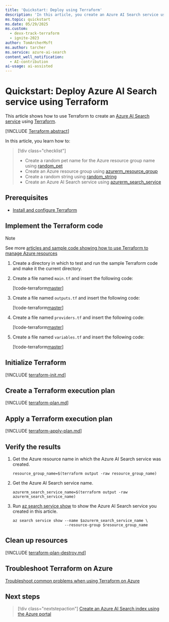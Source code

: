```yaml
---
title: 'Quickstart: Deploy using Terraform'
description: 'In this article, you create an Azure AI Search service using Terraform.'
ms.topic: quickstart
ms.date: 05/29/2025
ms.custom:
  - devx-track-terraform
  - ignite-2023
author: TomArcherMsft
ms.author: tarcher
ms.service: azure-ai-search
content_well_notification: 
  - AI-contribution
ai-usage: ai-assisted
---
```


# Quickstart: Deploy Azure AI Search service using Terraform

This article shows how to use Terraform to create an [Azure AI Search service](./search-what-is-azure-search.md) using [Terraform](/azure/developer/terraform/quickstart-configure).

[!INCLUDE [Terraform abstract](~/azure-dev-docs-pr/articles/terraform/includes/abstract.md)]

In this article, you learn how to:

> [!div class="checklist"]
> * Create a random pet name for the Azure resource group name using [random_pet](https://registry.terraform.io/providers/hashicorp/random/latest/docs/resources/pet)
> * Create an Azure resource group using [azurerm_resource_group](https://registry.terraform.io/providers/hashicorp/azurerm/latest/docs/resources/resource_group)
> * Create a random string using [random_string](https://registry.terraform.io/providers/hashicorp/random/latest/docs/resources/string)
> * Create an Azure AI Search service using [azurerm_search_service](https://registry.terraform.io/providers/hashicorp/azurerm/latest/docs/resources/search_service)

## Prerequisites

- [Install and configure Terraform](/azure/developer/terraform/quickstart-configure)

## Implement the Terraform code

> [!NOTE]
> See more [articles and sample code showing how to use Terraform to manage Azure resources](/azure/terraform)

1. Create a directory in which to test and run the sample Terraform code and make it the current directory.

1. Create a file named `main.tf` and insert the following code:

    [!code-terraform[master](~/terraform_samples/quickstart/101-azure-cognitive-search/main.tf)]

1. Create a file named `outputs.tf` and insert the following code:

    [!code-terraform[master](~/terraform_samples/quickstart/101-azure-cognitive-search/outputs.tf)]

1. Create a file named `providers.tf` and insert the following code:

    [!code-terraform[master](~/terraform_samples/quickstart/101-azure-cognitive-search/providers.tf)]

1. Create a file named `variables.tf` and insert the following code:

    [!code-terraform[master](~/terraform_samples/quickstart/101-azure-cognitive-search/variables.tf)]

## Initialize Terraform

[!INCLUDE [terraform-init.md](~/azure-dev-docs-pr/articles/terraform/includes/terraform-init.md)]

## Create a Terraform execution plan

[!INCLUDE [terraform-plan.md](~/azure-dev-docs-pr/articles/terraform/includes/terraform-plan.md)]

## Apply a Terraform execution plan

[!INCLUDE [terraform-apply-plan.md](~/azure-dev-docs-pr/articles/terraform/includes/terraform-apply-plan.md)]

## Verify the results

1. Get the Azure resource name in which the Azure AI Search service was created.

    ```console
    resource_group_name=$(terraform output -raw resource_group_name)
    ```

1. Get the Azure AI Search service name.

    ```console
    azurerm_search_service_name=$(terraform output -raw azurerm_search_service_name)
    ```

1. Run [az search service show](/cli/azure/search/service#az-search-service-show) to show the Azure AI Search service you created in this article.

    ```azurecli
    az search service show --name $azurerm_search_service_name \
                           --resource-group $resource_group_name
    ```

## Clean up resources

[!INCLUDE [terraform-plan-destroy.md](~/azure-dev-docs-pr/articles/terraform/includes/terraform-plan-destroy.md)]

## Troubleshoot Terraform on Azure

[Troubleshoot common problems when using Terraform on Azure](/azure/developer/terraform/troubleshoot)

## Next steps

> [!div class="nextstepaction"]
> [Create an Azure AI Search index using the Azure portal](./search-get-started-portal.md)
